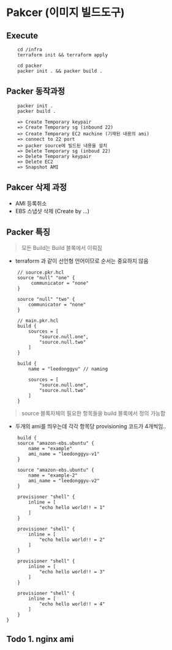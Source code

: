 # Pakcer (이미지 빌드도구)

## Execute

```
    cd /infra
    terraform init && terraform apply

    cd packer
    packer init . && packer build .
```

## Packer 동작과정

```
    packer init .
    packer build .

    => Create Temporary keypair
    => Create Temporary sg (inbound 22)
    => Create Temporary EC2 machine (기재된 내용의 ami)
    => connect to 22 port
    => packer source에 빌드된 내용을 설치
    => Delete Temporary sg (inboud 22)
    => Delete Temporary keypair
    => Delete EC2
    => Snapshot AMI

```

## Pakcer 삭제 과정

- AMI 등록취소
- EBS 스냅샷 삭제 (Create by ...)

## Packer 특징

> 모든 Build는 Build 블록에서 이뤄짐

- terraform 과 같이 선언형 언어이므로 순서는 중요하지 않음

```hcl
    // source.pkr.hcl
    source "null" "one" {
         communicator = "none"
    }

    source "null" "two" {
        communicator = "none"
    }

    // main.pkr.hcl
    build {
        sources = [
            "source.null.one",
            "source.null.two"
        ]
    }

    build {
        name = "leedonggyu" // naming

        sources = [
            "source.null.one",
            "source.null.two"
        ]
    }
```

> source 블록자체의 필요한 항목들을 build 블록에서 정의 가능함

- 두개의 ami를 띄우는데 각각 항목당 provisioning 코드가 4개씩임..

```
    build {
    source "amazon-ebs.ubuntu" {
        name = "example"
        ami_name = "leedonggyu-v1"
    }

    source "amazon-ebs.ubuntu" {
        name = "example-2"
        ami_name = "leedonggyu-v2"
    }

    provisioner "shell" {
        inline = [
            "echo hello world!! = 1"
        ]
    }

    provisioner "shell" {
        inline = [
            "echo hello world!! = 2"
        ]
    }

    provisioner "shell" {
        inline = [
            "echo hello world!! = 3"
        ]
    }

    provisioner "shell" {
        inline = [
            "echo hello world!! = 4"
        ]
    }
}
```

## Todo 1. nginx ami
